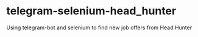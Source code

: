 # telegram-selenium-head_hunter
Using telegram-bot and selenium to find new job offers from Head Hunter
